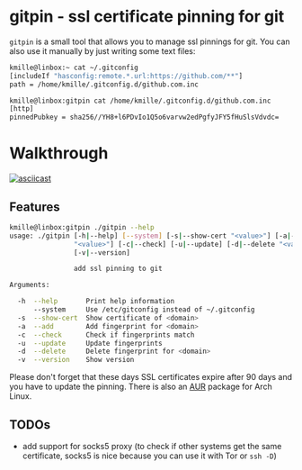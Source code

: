 # gitpin - ssl certificate pinning for git

`gitpin` is a small tool that allows you to manage ssl pinnings for git. You can also use it manually by just writing some text files:

```bash
kmille@linbox:~ cat ~/.gitconfig
[includeIf "hasconfig:remote.*.url:https://github.com/**"]
path = /home/kmille/.gitconfig.d/github.com.inc

kmille@linbox:gitpin cat /home/kmille/.gitconfig.d/github.com.inc
[http]
pinnedPubkey = sha256//YH8+l6PDvIo1Q5o6varvw2edPgfyJFY5fHuSlsVdvdc=
```

# Walkthrough

[![asciicast](https://asciinema.org/a/568856.svg)](https://asciinema.org/a/568856)

## Features

```bash
kmille@linbox:gitpin ./gitpin --help         
usage: ./gitpin [-h|--help] [--system] [-s|--show-cert "<value>"] [-a|--add
                "<value>"] [-c|--check] [-u|--update] [-d|--delete "<value>"]
                [-v|--version]

                add ssl pinning to git

Arguments:

  -h  --help       Print help information
      --system     Use /etc/gitconfig instead of ~/.gitconfig
  -s  --show-cert  Show certificate of <domain>
  -a  --add        Add fingerprint for <domain>
  -c  --check      Check if fingerprints match
  -u  --update     Update fingerprints
  -d  --delete     Delete fingerprint for <domain>
  -v  --version    Show version
```

Please don't forget that these days SSL certificates expire after 90 days and you have to update the pinning. There is also an [AUR](https://aur.archlinux.org/packages/gitpin) package for Arch Linux.

## TODOs
- add support for socks5 proxy (to check if other systems get the same certificate, socks5 is nice because you can use it with Tor or `ssh -D`)
